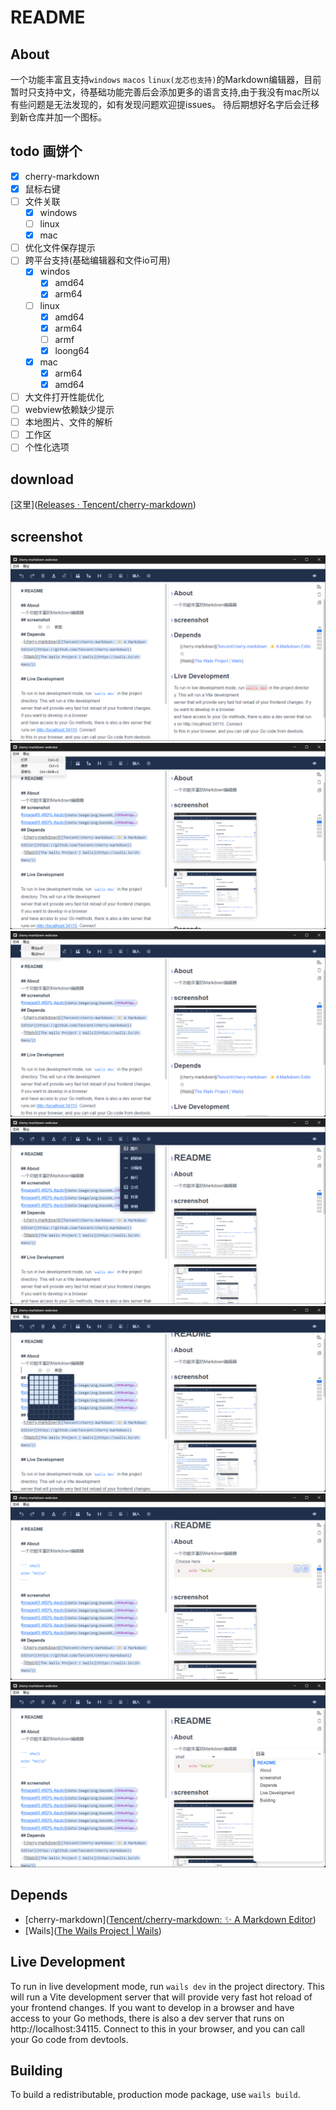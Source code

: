 # README

## About
一个功能丰富且支持`windows` `macos` `linux(龙芯也支持)`的Markdown编辑器，目前暂时只支持中文，待基础功能完善后会添加更多的语言支持,由于我没有mac所以有些问题是无法发现的，如有发现问题欢迎提issues。
待后期想好名字后会迁移到新仓库并加一个图标。
## todo 画饼个
- [x] cherry-markdown
- [x] 鼠标右键
- [ ] 文件关联
	- [x] windows
	- [ ] linux
	- [x] mac 
- [ ] 优化文件保存提示
- [ ] 跨平台支持(基础编辑器和文件io可用)
	- [x]  windos
		- [x] amd64
		- [x] arm64  
	- [ ]  linux
		- [x] amd64
		- [x] arm64
		- [ ] armf
		- [x] loong64
	- [x]  mac
		- [x] arm64
		- [x] amd64
- [ ] 大文件打开性能优化
- [ ] webview依赖缺少提示 
- [ ] 本地图片、文件的解析
- [ ] 工作区
- [ ] 个性化选项
## download
[这里]([Releases · Tencent/cherry-markdown](https://github.com/Tencent/cherry-markdown/releases)) 
## screenshot
![截图](https://github.com/langbiantianya/cherry-markdown-webview/raw/refs/heads/main/screenshot/1.png)
![截图](https://github.com/langbiantianya/cherry-markdown-webview/raw/refs/heads/main/screenshot/2.png)
![截图](https://github.com/langbiantianya/cherry-markdown-webview/raw/refs/heads/main/screenshot/3.png)
![截图](https://github.com/langbiantianya/cherry-markdown-webview/raw/refs/heads/main/screenshot/4.png)
![截图](https://github.com/langbiantianya/cherry-markdown-webview/raw/refs/heads/main/screenshot/5.png)
![截图](https://github.com/langbiantianya/cherry-markdown-webview/raw/refs/heads/main/screenshot/6.png)
![截图](https://github.com/langbiantianya/cherry-markdown-webview/raw/refs/heads/main/screenshot/7.png)
## Depends
- [cherry-markdown]([Tencent/cherry-markdown: ✨ A Markdown Editor](https://github.com/Tencent/cherry-markdown))
- [Wails]([The Wails Project | Wails](https://wails.io/zh-Hans/))

## Live Development

To run in live development mode, run `wails dev` in the project directory. This will run a Vite development
server that will provide very fast hot reload of your frontend changes. If you want to develop in a browser
and have access to your Go methods, there is also a dev server that runs on http://localhost:34115. Connect
to this in your browser, and you can call your Go code from devtools.

## Building

To build a redistributable, production mode package, use `wails build`.

